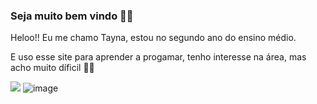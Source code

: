 ### Seja muito bem vindo 🤍✨ 
Heloo!!
Eu me chamo Tayna, estou no segundo ano do ensino médio.

E uso esse site para aprender a progamar, tenho interesse na área, mas acho muito díficil 🤎✨

![](![image](https://github.com/Tayluciano/Tayluciano/assets/168597730/b68bb74d-2aac-48d9-bbed-011ad0a3bb0a)
)
![image](https://github.com/Tayluciano/Tayluciano/assets/168597730/246ddc46-7489-4bed-9509-a03e2d50f5b4)
